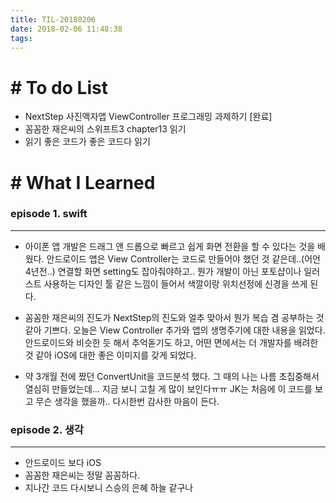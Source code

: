 ```yaml
---
title: TIL-20180206
date: 2018-02-06 11:48:38
tags: 
---
```


# # To do List

- NextStep 사진액자앱 ViewController 프로그래밍 과제하기 [완료]
- 꼼꼼한 재은씨의 스위프트3 chapter13 읽기
- 읽기 좋은 코드가 좋은 코드다 읽기


# # What I Learned

### episode 1. swift

---

- 아이폰 앱 개발은 드래그 앤 드롭으로 빠르고 쉽게 화면 전환을 할 수 있다는 것을 배웠다. 안드로이드 앱은 View Controller는 코드로 만들어야 했던 것 같은데..(어언 4년전..) 연결할 화면 setting도 잡아줘야하고.. 뭔가 개발이 아닌 포토샵이나 일러스트 사용하는 디자인 툴 같은 느낌이 들어서 색깔이랑 위치선정에 신경을 쓰게 된다.

- 꼼꼼한 재은씨의 진도가 NextStep의 진도와 얼추 맞아서 뭔가 복습 겸 공부하는 것 같아 기쁘다. 오늘은 View Controller 추가와 앱의 생명주기에 대한 내용을 읽었다. 안드로이드와 비슷한 듯 해서 추억돋기도 하고, 어떤 면에서는 더 개발자를 배려한 것 같아 iOS에 대한 좋은 이미지를 갖게 되었다.

- 약 3개월 전에 짰던 ConvertUnit을 코드분석 했다. 그 때의 나는 나름 초집중해서 열심히 만들었는데... 지금 보니 고칠 게 많이 보인다ㅠㅠ
  JK는 처음에 이 코드를 보고 무슨 생각을 했을까.. 다시한번 감사한 마음이 든다.
  
  
### episode 2. 생각
  
---

- 안드로이드 보다 iOS
- 꼼꼼한 재은씨는 정말 꼼꼼하다.
- 지나간 코드 다시보니 스승의 은혜 하늘 같구나
